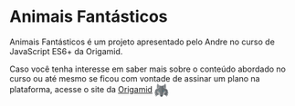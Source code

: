 # Animais Fantásticos

Animais Fantásticos é um projeto apresentado pelo Andre no curso de JavaScript ES6+ da Origamid.

Caso você tenha interesse em saber mais sobre o conteúdo abordado no curso ou até mesmo se ficou com vontade de assinar um plano na plataforma, acesse o site da [Origamid](https://www.origamid.com) <img src="img/lobo.png" style="display: inline-block; vertical-align: middle;">
